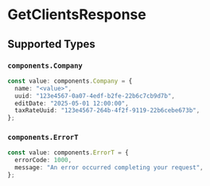 # GetClientsResponse


## Supported Types

### `components.Company`

```typescript
const value: components.Company = {
  name: "<value>",
  uuid: "123e4567-0a07-4edf-b2fe-22b6c7cb9d7b",
  editDate: "2025-05-01 12:00:00",
  taxRateUuid: "123e4567-264b-4f2f-9119-22b6cebe673b",
};
```

### `components.ErrorT`

```typescript
const value: components.ErrorT = {
  errorCode: 1000,
  message: "An error occurred completing your request",
};
```

